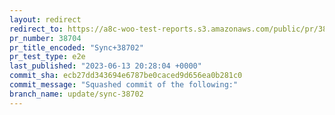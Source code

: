 ```yaml
---
layout: redirect
redirect_to: https://a8c-woo-test-reports.s3.amazonaws.com/public/pr/38704/e2e/index.html
pr_number: 38704
pr_title_encoded: "Sync+38702"
pr_test_type: e2e
last_published: "2023-06-13 20:28:04 +0000"
commit_sha: ecb27dd343694e6787be0caced9d656ea0b281c0
commit_message: "Squashed commit of the following:"
branch_name: update/sync-38702
---
```

